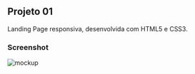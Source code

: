 ## Projeto 01
Landing Page responsiva, desenvolvida com HTML5 e CSS3.

### Screenshot
![mockup](https://i.ibb.co/y6QGkdD/projeto1mockup.png)
